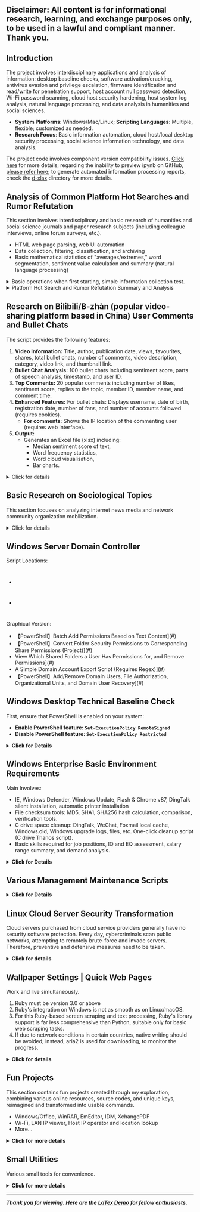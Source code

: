## Disclaimer: All content is for informational research, learning, and exchange purposes only, to be used in a lawful and compliant manner. Thank you.

## Introduction

The project involves interdisciplinary applications and analysis of information: desktop baseline checks, software activation/cracking, antivirus evasion and privilege escalation, firmware identification and read/write for penetration support, host account null password detection, Wi-Fi password scanning, cloud host security hardening, host system log analysis, natural language processing, and data analysis in humanities and social sciences.

* **System Platforms**: Windows/Mac/Linux; **Scripting Languages**: Multiple, flexible; customized as needed.
* **Research Focus**: Basic information automation, cloud host/local desktop security processing, social science information technology, and data analysis.

The project code involves component version compatibility issues. <a href="https://nbviewer.org/github/Excalibra/scripts/blob/main/d-ipynb/Platform%20Compatibility%20Issues.ipynb">Click here</a> for more details; regarding the inability to preview ipynb on GitHub, [please refer here](https://blog.reviewnb.com/jupyter-notebook-not-rendering-on-github/); to generate automated information processing reports, check the [d-xlsx](./d-xlsx) directory for more details.

## Analysis of Common Platform Hot Searches and Rumor Refutation

This section involves interdisciplinary and basic research of humanities and social science journals and paper research subjects (including colleague interviews, online forum surveys, etc.).

* HTML web page parsing, web UI automation
* Data collection, filtering, classification, and archiving
* Basic mathematical statistics of "averages/extremes," word segmentation, sentiment value calculation and summary (natural language processing)

<details>
<summary>Basic operations when first starting, simple information collection test.</summary>

<p>One-click access to Chita.ru News information <a href="https://dev.to/excalibra/python-skript-dlia-poluchieniia-novostiei-s-saita-chitaru-2nhc">Text version</a></p>

<pre><code>python3 -c "$(curl -fsSL https://ghp.ci/https://raw.githubusercontent.com/Excalibra/scripts/main/d-python/get_chita_news.py)"
</code></pre>

<p>One-click access to Chita.ru News information in Ruby</p>

<pre><code>ruby -e "$(curl -fsSL https://ghp.ci/https://raw.githubusercontent.com/Excalibra/scripts/main/d-ruby/get_chita_news.rb)"
</code></pre>

<p>One-click generate global information reports <a href="https://dev.to/excalibra/python-original-created-a-web-scraper-for-worldmeterinfo-25c4">Text version</a></p>

<pre><code>python3 -c "$(curl -fsSL https://ghproxy.com/https://github.com/Excalibra/scripts/blob/main/d-python/get_worldometers.py)"
</code></pre>

<p>One-click collect the top posts on Reddit </p>
<pre><code>python3 -c "$(curl -fsSL https://raw.githubusercontent.com/Excalibra/scripts/blob/main/d-python/reddit_data_demo.py)"</code></pre>

<p>Collect 90 job posts and salary details HH.ru <a href="https://dev.to/excalibra/python-orighinal-sozdal-diemo-vieb-skrieipiera-dlia-saita-vakansii-46if">Text version</a></p>

<pre><code>python3 -c "$(curl -fsSL https://ghproxy.com/https://github.com/Excalibra/scripts/blob/main/d-python/hh.ru_demo.py)"</code></pre>

</details>

<details>
<summary>Platform Hot Search and Rumor Refutation Summary and Analysis</summary>

Prerequisite: Before starting, first copy and run the following command to install the pip package. Data involving Stanford University’s language model [stanza](https://stanfordnlp.github.io/stanza) requires an external network connection.

<pre><code>pip3 install --no-cache-dir -r https://ghproxy.com/https://raw.githubusercontent.com/Excalibra/scripts/main/d-txt/requirements.txt
</code></pre>

<h3>Draft - Hot Search Collection and Analysis for #1, #2, #3</h3>

<p>One-click collect today’s hot searches from #1, #2, and #3 <a href="#">Text version</a> (NLP: Stanza)</p>

<pre><code>python3 -c "$(curl -fsSL #)"
</code></pre>

<ul>
<li>Automated categorization; overall match rate: 84%~96% range.</li>
<li>Word frequency statistics; hot searches common across all three platforms indicate lasting public interest, with higher information density.</li>
<li>Sentiment average, sentiment value for each headline; main focus: the intensity of sentiment for manually pinned hot searches.</li>
<li>Part-of-speech analysis; highlights words likely to have guiding or implanted awareness components, such as excessive use of attributive and adverbial phrases, which are often promotional in nature.</li>
</ul>

<p># has the most noise in automated categorization, with low informational value, large amounts of superficial content, and higher distortion. The hot search headlines across platforms also have unmarked rumor components, so it's best to use the <a href="#">National Rumor Refutation Platform</a> for verification. Despite its heavy entertainment focus, # social media model allows rapid dissemination of information when social events trend, sparking public attention and discussion.</p>

<h3>Automated Collection of Rumor Refutation Items and Language Analysis</h3>

<p>The function is generally similar to the previous example, performing grammatical analysis on high-frequency words. (NLP: ThuLAC)</p>

<pre><code>python3 -c "$(curl -fsSL #)"
</code></pre>

<p>urllib3: <a href="#">#</a></p>

<p>Definition of rumors: Gordom W. Allport and Leo Postman first defined rumors as propositions related to current events, circulated between people through oral media, lacking specific evidence to verify their accuracy. <span id="fn1"><a href="#fn1-black"><sup>1</sup></a></span></p>

<p>Concept of rumors: Essentially, rumors generally have two attributes: widespread dissemination and uncertainty. Based on this, this paper defines rumors as information that is widely spread and carries a high degree of uncertainty. "Uncertainty" mainly refers to the uncertainty about the truth of the information. <span id="fn2"><a href="#fn2-black"><sup>2</sup></a></span></p>

<p>Currently, among various rumors during emergencies, there are relatively few with clear malicious intent or with goals such as achieving political, economic, or other interests. Most rumors are formed out of fear and based on erroneous judgments. (Hu Qi, 2022) From the collected rumors analysis, the two largest categories are social topics and healthy eating, accounting for 48% and 43%, respectively.</p>

<p>However, the blending of multiculturalism and fragmented interpretations in the "post-truth" era has intensified the value divergence among the public, eroding the trust foundation. On one hand, the complex interests, diverse social ideologies, and various modes of communication intersect to create a diverse network culture in the "post-truth" era, increasing collisions and friction between mainstream and non-mainstream cultures. While non-mainstream cultures can be a beneficial supplement to mainstream culture, negative elements like "Buddhism culture," "internet celebrity culture," and "lying flat culture" often deviate from mainstream culture, especially distorting aesthetics and promoting money worship, which can mislead audiences with limited knowledge and experience, leading to political biases and eroding existing political trust. On the other hand, in the "post-truth" era, faced with an overwhelming amount of information, people tend to piece together facts and interpret the truth in fragmented ways. Once it concerns complex political rumors about social divisions, interest distribution, political corruption, and policy failures, people easily fall into continuously interpreting and reconstructing fragmented information, creating multiple "truths" that further ferment, thus causing frequent doubts about established political consensus, resulting in the loss of political trust and providing opportunities for the spread of rumors. <span id="fn3"><a href="#fn3-black"><sup>3</sup></a></span></p>


</details>


## Research on Bilibili/B-zhàn (popular video-sharing platform based in China) User Comments and Bullet Chats

The script provides the following features:

1. <b>Video Information:</b> Title, author, publication date, views, favourites, shares, total bullet chats, number of comments, video description, category, video link, and thumbnail link.
2. <b>Bullet Chat Analysis:</b> 100 bullet chats including sentiment score, parts of speech analysis, timestamp, and user ID.
3. <b>Top Comments:</b> 20 popular comments including number of likes, sentiment score, replies to the topic, member ID, member name, and comment time.
4. <b>Enhanced Features:</b> For bullet chats: Displays username, date of birth, registration date, number of fans, and number of accounts followed (requires cookies).
      * <b>For comments:</b> Shows the IP location of the commenting user (requires web interface).
6. <b>Output:</b>
   * Generates an Excel file (xlsx) including:
     * Median sentiment score of text,
     * Word frequency statistics,
     * Word cloud visualisation,
     * Bar charts.


<details>
<summary>Click for details</summary>

Prerequisite: Ensure that your basic library components are complete.

<pre><code>pip3 install --no-cache-dir -r #
</code></pre>

Then run the script <a href="#">Text version</a>

<pre><code>python3 -c "$(curl -fsSL #)"
</code></pre>

<h3>Basic Text Analysis</h3>

Stopword text clustering comprehensive statistical analysis, see the image below <span id="fn4"><a href="#fn4-black"><sup>1</sup></a></span>

<img src="#" />

<p>In fact, different stopword lists have their applicable scopes. Most educational institution corpora are based on academic literature, so stopword lists from institutions like Fudan and Sichuan University are more suited for documents and emails. In contrast, portal websites' corpora are more suited for news reports, each with its own characteristics.</p>

<p>Text mining and word segmentation statistics involve stopword issues, which are enhanced by integrating stopword lists from Harbin Institute of Technology, Sichuan University, and Baidu, as well as Fudan’s stopword list collected from CSDN, to strengthen the clustering effect of text on "economy," "society," and "literature" to better target keywords.</p>

Text analysis work content is shown in the referenced image <span id="fn5"><a href="#fn5-black"><sup>2</sup></a></span>. The objectives are similar, only the methods differ slightly, but the results are the same.

<img src="#" />

</details>

## Basic Research on Sociological Topics

This section focuses on analyzing internet news media and network community organization mobilization.

<details>
<summary>Click for details</summary>

<h4 id="h3view"><a href="#">Subculture Perspective Review and Bullet Screen Research</a></h4>

<p>Overall, in the post-emotional era, I have come to realise that people's emotional experiences are diverse. Based solely on the interviewees' quotes regarding topics such as "romantic pairing fandoms" (commonly referred to as "shipping" — where fans enthusiastically support the idea of two characters, real or fictional, being in a romantic relationship) and "cute pets," it can be concluded that some interviewees hold simplistic, idealised views. This is unreliable and cannot be generalised. A more realistic perspective would suggest that some interviewees may not care about these topics, or they may not have given them much attention or a deeper understanding. Moreover, the data cannot provide definitive conclusions about the interviewees' emotions, thoughts, or behavioural logic; it merely points to certain connections. To uncover the truth and the underlying logic of these matters, further time and effort must be invested in research.</p>


<h4 id="h3view"><a href="#">Analysis of People's Livelihood and Timely Comment News Media and Audience Behavior</a></h4>

<h5>Positive Behavioral Role of People's Livelihood Commentary Media</h5>

<p>In a one-dimensional society<span id="fn6"><sup><a href="#fn6-black">1</a></sup></span>, people from different regions often face similar life difficulties and social disputes. Through media selection of typical people's livelihood cases, it is easy for the public to gain a personal experience, creating cross-regional emotional resonance. Timely commentary based on this follows the principle of seeking truth from facts, analyzing various public opinion hot topics scientifically and rationally, while proposing feasible and constructive plans for the future. To a certain extent, this alleviates social contradictions, guides public emotions, and helps open the people's minds. However, it is important to emphasize that the purpose of opening the people's minds is for them to develop critical thinking, independent thought, and objective analysis of problems. It highlights the need for social progress, not to belittle the intellectual level and capabilities of the public.</p>

<h5>Attribution of Focus Loss Phenomenon in People's Livelihood Commentary News Audiences</h5>

<p>On one hand, audiences receive people's livelihood and timely commentary information due to personal resonance, curiosity, and other factors. On the other hand, living in a risk society<span id="fn8"><sup><a href="#fn8-black">3</a></sup></span>, audiences develop a psychological rejection of serious content and need a topic for casual conversation and entertainment to relieve anxiety, seek pleasure, and simultaneously look for groups with similar interests. This can also explain my previous question: "Why do I see my colleagues handle daily work efficiently, but when it comes to TV dramas or news reports, they are like parrots with no opinions, like idiots?" In general, the phenomenon of losing focus in public opinion is inevitable and normal. The audience's curiosity about news headlines, their patience for waiting and deep thinking about events no longer meets the expectations of some audience members. With limited attention and energy, these audience members turn to other topics with entertainment value and casual discussions, like popcorn-style leisure entertainment (gossip), to relieve stress and gain pleasure.</p>

<h4 id="h3view"><a href="#">Analysis of the "Little Pink" Group</a></h4>

<p>The term "Little Pink" is used by the public to refer to the online patriotic youth group. "Little" refers to their young age, which makes them seem naive but full of energy and passionate; "Pink" refers to the unique way of expression on the internet, such as using cute language and various "kawaii" emoticons. Moreover, due to their youth, their life experiences have not yet shaped their minds; "Red" refers to the strong patriotism and love for the party and leader, which is commonly associated with the Chinese Communist Party in the Chinese context.<span id="fn9"><sup><a href="#fn9-black">4</a></sup></span></p>

<p>Liu Fang's definition of the "Little Pink" group is accurate. She further divides the group into different age ranges, social classes, and occupational backgrounds. Among those aged 18 to 24, the student group accounts for a large proportion of the "Little Pink," most of whom come from working-class families. However, prior to the popularity of the Old Bull Sail model, a significant number of "Little Pink" came from middle-class urban families, which also needs to be noted. In any case, both groups share a common characteristic: the "Little Pink" group has strong social consumption ability and purchasing power, bears relatively less social pressure, and is a beneficiary and witness to the increasing national power brought by China's reform and opening up.</p>

<h4 id="h3view"><a href="https://nbviewer.org/github/Excalibra/scripts/blob/main/d-ipynb/Reading%20Research%20on%20Discourse%20Expression%20and%20Community%20Mobilization%20in%20the%20%27Diba%20Expedition%27%20Event.ipynb">Reading "Research on Discourse Expression and Community Mobilization in the 'Emperor Bar Expedition' Event"</a></h4>

<h5>Emperor Bar Expedition: Group Mobilization and Public Opinion Guidance</h5>

<p>When the culture of a group aligns with the values and goals they advocate, it forms a driving force that encourages group members to culturally identify with the Emperor Bar community from multiple perspectives and to engage in collective interaction. Through organized mobilization, Emperor Bar profoundly influences the values and thinking patterns of its members, thereby motivating their enthusiasm and unity to support collective activities within the community.</p>

<p>On internet platforms, the expression of nationalism has become a common phenomenon. Through shared symbols, behaviors, and establishing connections with others who share similar views, individuals express their identification with their country and ethnicity. This performance of identity politics is influenced by both the individual and external environmental factors. In the "Zhou Ziyu Incident," Emperor Bar fully utilized the connectivity of the internet, climbing rankings and driving traffic across platforms. By constructing a common "patriotism" and "nationalism" discourse, they mobilized and recruited participants. Although the "Emperor Bar Expedition" appeared to be well-organized, with participants adhering to commands, having clear departure times, discipline, and attack targets, and requiring the use of collective templates, in practice, the youth mobilized by the new discourse of Emperor Bar did not necessarily need to engage in deep logical thinking or provide arguments. Instead, the expedition became a festive and noisy game, aimed at creating a situation of collective enthusiasm. In this mobilization process, celebrity-related emoticons created a heightened atmosphere, combining stars with nationalist sentiment, further strengthening collective identification and mobilizing effects, stimulating emotional resonance among fans, and increasing their willingness to support and participate in collective actions.</p>

<p>Therefore, the "Emperor Bar Expedition" can be seen as an activity of collective mobilization and public opinion guidance, where the joint forces of symbols, discourse, and emotion mobilize fans to participate and support, forming a polarized group action force. This action gives network violence a "nationalism" and "patriotism" legitimized image, making it widely accepted and supported within the group.</p>

<h4 id="h3view"><a href="https://nbviewer.org/github/Excalibra/scripts/blob/main/d-ipynb/Empirical%20Study%20on%20the%20Motivations%20of%20Digital%20Natives%27%20Online%20Lurking.ipynb">Reading "Empirical Study on the Motives of Digital Natives' Online Lurking"</a></h4>

<h5>Research Purpose and Significance</h5>

<p>Research Purpose (Micro):</p>
<ol>
<li>Define the concepts of "lurkers" and "digital native lurkers" to eliminate the ambiguous definition of lurking.</li>
<li>Construct a motive model for lurking behavior and propose hypotheses explaining the motivations behind digital natives' lurking behavior.</li>
<li>Clarify the main influencing factors and their interrelationships.</li>
<li>Provide more effective suggestions for network operators and community managers.</li>
</ol>
<p>Research Significance (Macro):</p>
<p>1. Theoretical Significance: Review relevant theories used in the study of lurking from sociology, economics, and psychology, and build a theoretical framework for lurking research to provide theoretical support for future researchers.</p>
<p>2. Practical Significance: The practical significance of studying digital natives' lurking behavior mainly lies in economic benefits, the sustainable development of the internet, and collective intelligence.</p>

<h5>Based on "Theory of Planned Behavior", "Social Cultural Capital Theory", "Social Identity Theory", and statistical knowledge, the questionnaire design scheme</h5>

<p>Sample questionnaire design image<span id="fn10"><sup><a href="#fn9-black">5</a></sup></span></p> 

<img src="#" width="50%" height="50%"/>

<ul>
<li>Reliability Analysis: Focuses on whether the Cronbach's alpha value of each latent variable exceeds the critical value of 0.7.</li>
<li>Validity Analysis: Mainly based on exploratory factor analysis, statistical methods are used to judge whether the data has satisfactory construct validity.</li>
</ul>

</details>

## Windows Server Domain Controller

Script Locations:

* #
* #
Graphical Version:

* 【PowerShell】Batch Add Permissions Based on Text Content](#)
* 【PowerShell】Convert Folder Security Permissions to Corresponding Share Permissions (Project)](#)
* View Which Shared Folders a User Has Permissions for, and Remove Permissions](#)
* A Simple Domain Account Export Script (Requires Regex)](#)
* 【PowerShell】Add/Remove Domain Users, File Authorization, Organizational Units, and Domain User Recovery](#)

## Windows Desktop Technical Baseline Check

First, ensure that PowerShell is enabled on your system:

* **Enable PowerShell feature: `Set-ExecutionPolicy RemoteSigned`**
* **Disable PowerShell feature: `Set-ExecutionPolicy Restricted`**

<details>
<summary><b>Click for Details</b></summary>

One-click usage, local download with GB2312 encoding <a href="#">Graphical Version</a>

<pre><code>
irm #|iex
</code></pre>

Feature Overview:

<ol>
<li>Check IP and network device connectivity status</li>
<li>Check printer, print spooler, and scanner status</li>
<li>Check basic driver information for hard drives, CPUs, memory, graphics cards, etc.</li>
<li>Check device security, recent updates, scheduled tasks, certificate policies, system core file access control</li>
<li>Check host active sharing protocol-related information</li>
<li>Check computer sleep, reboot frequency, abnormal shutdown, program crashes, etc.</li>
<li>Execute all functions of options 1–6</li>
<li>Generate analysis reports for "Device Driver Check", "Five-Day Warning Events", "Login/Logout Activity Logs", "Monthly Threat Overview"</li>
<li>View guidance and development instructions</li>
</ol>

By the way

Linux baseline check (PR) can be found at: <a href="https://github.com/al0ne/LinuxCheck">al0ne/LinuxCheck</a>. For Macs, maintaining these security services is not suitable for small and medium-sized businesses.

<ul>
<li><a href="https://www.apple.com.cn/business/docs/site/Mac_Deployment_Overview.pdf">Apple - Mac System Deployment</a></li>
<li><a href="#">vmware - Correct Approach to Purchasing Apple Devices for Enterprises</a></li>
</ul>

In the broader context, this article <a href="#">CSDN - Three Methods to Manage Mac Computers in Enterprises</a> mentions management strategies that are considered effective, but compared to Windows, they are still not sufficient.

</details>

## Windows Enterprise Basic Environment Requirements

Main Involves:

* IE, Windows Defender, Windows Update, Flash & Chrome v87, DingTalk silent installation, automatic printer installation
* File checksum tools: MD5, SHA1, SHA256 hash calculation, comparison, verification tools.
* C drive space cleanup: DingTalk, WeChat, Foxmail local cache, Windows.old, Windows upgrade logs, files, etc. One-click cleanup script (C drive Thanos script).
* Basic skills required for job positions, IQ and EQ assessment, salary range summary, and demand analysis.

<details>
<summary><b>Click for Details</b></summary>

<p>Prevent Edge hijacking IE <a href="#">Graphical Version</a></p>

<pre><code>curl -L  #|cmd</code></pre>

<ul>
<li>Note【1】: <a href="#">Domain Controller IE Template Graphical Version</a></li>
<li>Note【2】: Code Address: <a href="#">#</a></li>
</ul>

<p>Calculate IE compatible view website hex, one-click usage, need to convert to GB2312 encoding for local use.</p>

<pre><code>
irm #|iex
</code></pre>

<p>One-click permanently disable Windows update settings <a href="#">Graphical Version</a></p>

<pre><code>curl -L  #|cmd</code></pre>

<p>One-click restore disabled Windows update settings</p>

<pre><code>curl -L  #|cmd</code></pre>

<p>One-click enable or disable Windows Defender real-time protection (discontinued, suggest using <a href="#">sordum.org/defender-control</a>)</p>

<pre><code>curl -OfsSL #&&call choice_wdrt.bat</code></pre>

<p>C drive Thanos script: One-click cleanup of DingTalk, WeChat, Foxmail local cache, Windows.old, Windows upgrade logs, files, etc.</p>

<pre><code>curl -OfsSL #</code></pre>

<p>One-click check if a program runs with administrator rights</p>

<pre><code>curl -OfsSL#</code></pre>

<p>One-click MD5, SHA1, SHA256 file verification tool</p>

<pre><code>curl -OfsSL #&&call md5tools.bat</code></pre>

<p>One-click install Flash and configure supported Chrome version 87</p>

<pre><code>curl -OfsSL #&&call fxxk_chxxa.bat</code></pre>

<p>One-click block Chrome browser updates</p>

<pre><code>curl -OfsSL #&&call deny_chrome_update.bat</code></pre>

<p>One-click PDF to PNG</p>

<pre><code>python3 -c "$(curl -fsSL #)"</code></pre>

<p>One-click fix for shared printer 0x11b error</p>

<pre><code>curl -OfsSL #&&call fix_0x11b_share_print.bat</code></pre>

<p>One-click retrieve job position information and reference material websites</p>

<pre><code>python3 -c "$(curl -fsSL #)"</code></pre>

<p> Install specified Chrome and block updates: <a href="#"> only_install_chrome65.bat </a>; DingTalk silent install source code: <a href="#">dingding</a></p>

</details>

## Various Management Maintenance Scripts

<details>
<summary><b>Click for Details</b></summary>

Complete tool, scripts, documentation</details>

</details>

## Linux Cloud Server Security Transformation

Cloud servers purchased from cloud service providers generally have no security software protection. Every day, cybercriminals scan public networks, attempting to remotely brute-force and invade servers. Therefore, preventive and defensive measures need to be taken.

<details>
<summary><b>Click for details</b></summary>

<h3>One-click configuration for SSH login, user password policy, and Ban IP setup <a href="#">Image & Text Version</a></h3>

<ul>
<li>SSH Login: Key-based login without password, long heartbeat connection to prevent client disconnection</li>
<li>Password Policy: No restrictions on special characters or case, supports minimum length of 4-5 characters</li>
<li>Ban IP: Permanently ban IP after three failed login attempts within 30 seconds, except for your own IP.</li>
</ul>

<pre><code>
sudo bash -c  "$(curl -fL #)"
</code></pre>

<p>SSH single configuration: One-click SSH fast configuration for SSH key login policy and simple password rules. (The single configuration part restricts access to only your IP, i.e., AllowUsers)</p>

<pre><code>
sudo bash -c  "$(curl -fL #)"
</code></pre>

<p>fail2ban single configuration: One-click fail2ban setup, from download to installation, configuration generation, and service start. (You can refresh your public IP configuration with the single part.)</p>

<pre><code>
sudo bash -c  "$(curl -fL #)"
</code></pre>

<h3>One-click to create a custom user with admin privileges <a href="#">Image & Text Version</a></h3>

<ul>
<li>Custom username</li>
<li>No-password for su, sudo, and wheel group members</li>
<li>Lock root remote login in sshd_config to enhance security</li>
</ul>

<pre><code>
sudo bash -c  "$(curl -fL #)"
</code></pre>

<h3>One-click FTP setup <a href="#">Image & Text Version</a></h3>

<ul>
<li>Shared directory: /var/ftp/share</li>
<li>Limit unauthorized access to shared directories, allowing read and write.</li>
<li>Secure, privatized, limited to your public IP access.</li>
</ul>

<p>No password version, username: ftpuser, password: P@ssw0rd</p>

<pre><code>
sudo bash -c  "$(curl -fL #)"
</code></pre>

<p>Custom user version</p>

<pre><code>
sudo bash -c  "$(curl -fL #)"
</code></pre>

</details>

## Wallpaper Settings | Quick Web Pages

Work and live simultaneously.

<ol>
<li>Ruby must be version 3.0 or above</li>
<li>Ruby's integration on Windows is not as smooth as on Linux/macOS.</li>
<li>For this Ruby-based screen scraping and text processing, Ruby's library support is far less comprehensive than Python, suitable only for basic web scraping tasks.</li>
<li>If due to network conditions in certain countries, native writing should be avoided; instead, aria2 is used for downloading, to monitor the progress.</li>
</ol>

<details>
<summary><b>Click for details</b></summary>

<h3>Wallpaper Settings</h3>

<p>One-click Bing wallpaper downloader <a href="#">Image & Text Version</a></p>

<pre><code>python3 -c "$(curl -fsSL #)"</code></pre>

<p>One-click download of Microsoft official design wallpapers using Ruby</p>

<pre><code>ruby -e "$(curl -fsSL #)"</code></pre>

<p>One-click scheduled wallpaper change (Mac only)</p>

<pre><code>bash -c "$(curl -fsSL #)"</code></pre>

<h3>Quick Web Pages</h3>

<p>Windows web page opening tool</p>
<pre><code>curl -OfsSL #</code></pre>

<p>Mac web page opening tool</p>
<pre><code>bash -c "$(curl -fsSL #)"</code></pre>

</details>

## Fun Projects

This section contains fun projects created through my exploration, combining various online resources, source codes, and unique keys, reimagined and transformed into usable commands.

* Windows/Office, WinRAR, EmEditor, IDM, XchangePDF
* Wi-Fi, LAN IP viewer, Host IP operator and location lookup
* More...

<details>
<summary><b>Click for more details</b></summary>

<p>CMD one-click call to switch Windows versions and activate Windows/Office <a href="#">Image & Text Version</a></p>

<pre><code>curl -O #&&TIMEOUT /T 1&&start Switch.bat&&powershell -command "irm https://massgrave.dev/get|iex"</code></pre>

<p>CMD one-click install WinRAR registration and activation</p>

<pre><code>powershell -command Invoke-WebRequest -Uri "#" -OutFile "C:/Users/${env:UserName}/Downloads/winrar_down_reg.bat"&&TIMEOUT /T 1&&start /b C:\Users%username%\Downloads\winrar_down_reg.bat
</code></pre>

<p>Powershell one-click EmEditor serial key generator</p>

<pre><code>irm #|iex
</code></pre>

<p>Powershell one-click IDM activation (<a href="#">)</p>

<pre><code>iwr -useb # | iex
</code></pre>

<p>Powershell for generating XchangePDF Editor license</p>

<pre><code>curl # -Outfile xchange_v8_active.ps1 | powershell -c xchange_v8_active.ps1
</code></pre>

<p>Win7 "Insufficient Memory" error when opening images <a href="#">Image & Text Version</a></p>

<pre><code>powershell -c "irm  #" && exifhelper.bat
</code></pre>

</details>

## Small Utilities

Various small tools for convenience.

<details>
<summary><b>Click for more details</b></summary>

<p>Restore Win10 right-click menu or revert Win11 right-click menu</p>

<pre><code>curl -OfsSL #&&call right-menu.bat
</code></pre>

<p>Unlock application permission issues preventing deletion</p>

<pre><code>curl -OfsSL #&&call delete-error.bat
</code></pre>

<p>Prevent computer from going to sleep for a specific period (Great for remote work)</p>

<pre><code>curl -OfsSL #&&call stay-awake.bat
</code></pre>

<p>Memory and Disk Health Check for Windows</p>

<pre><code>curl -OfsSL #&&call win_memory_disk.bat
</code></pre>

<p>Check Windows system login users and allow remote login</p>

<pre><code>curl -OfsSL #&&call check-users.bat
</code></pre>

</details>

---
***Thank you for viewing. Here are the [LaTex Demo](https://www.overleaf.com/read/khdnbtjxwkzx) for fellow enthusiasts.***

